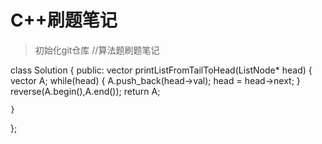 # C++刷题笔记
> 初始化git仓库
//算法题刷题笔记

class Solution {
public:
    vector<int> printListFromTailToHead(ListNode* head) {
        vector<int> A;
        while(head) {
            A.push_back(head->val);
            head = head->next;
        }
        reverse(A.begin(),A.end());
        return A;

    }
};
